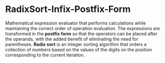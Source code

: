 # RadixSort-Infix-Postfix-Form

Mathematical expression evaluator that performs calculations while maintaining the correct order of operation evaluation.
The expressions are transformed in the **postfix form** so that the operators can be placed after the operands, with the added benefit of eliminating the need for parentheses.
**Radix sort** is an integer sorting algorithm that orders a collection of numbers based on the values of the digits on the position corresponding to the current iteration.
